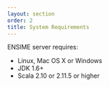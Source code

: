 ```yaml
---
layout: section
order: 2
title: System Requirements
---
```


ENSIME server requires:

- Linux, Mac OS X or Windows
- JDK 1.6+
- Scala 2.10 or 2.11.5 or higher
